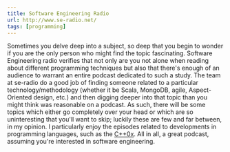 ```yaml
---
title: Software Engineering Radio
url: http://www.se-radio.net/
tags: [programming]
---
```

Sometimes you delve deep into a subject, so deep that you begin to wonder if
you are the only person who might find the topic fascinating. Software
Engineering radio verifies that not only are you not alone when reading about
different programming techniques but also that there's enough of an audience
to warrant an entire podcast dedicated to such a study. The team at se-radio
do a good job of finding someone related to a particular
technology/methodology (whether it be Scala, MongoDB, agile, Aspect-Oriented
design, etc.) and then digging deeper into that topic than you might think was
reasonable on a podcast. As such, there will be some topics which either go
completely over your head or which are so uninteresting that you'll want to
skip; luckily these are few and far between, in my opinion. I particularly
enjoy the episodes related to developments in programming languages, such as
the [C++0x](http://en.wikipedia.org/wiki/C%2B%2B0x). All in all, a great
podcast, assuming you're interested in software engineering.
